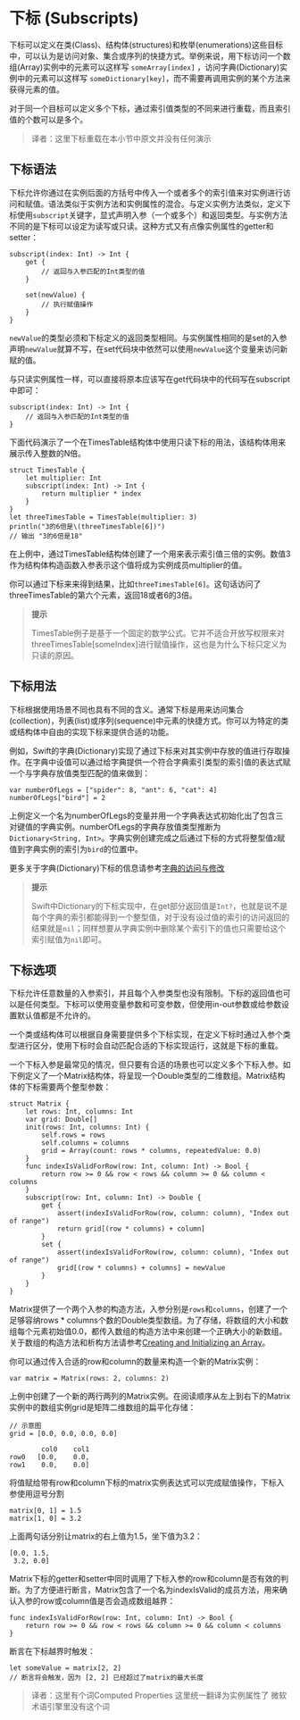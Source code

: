# 下标 (Subscripts)

下标可以定义在类(Class)、结构体(structures)和枚举(enumerations)这些目标中，可以认为是访问对象、集合或序列的快捷方式。举例来说，用下标访问一个数组(Array)实例中的元素可以这样写 `someArray[index]` ，访问字典(Dictionary)实例中的元素可以这样写 `someDictionary[key]`，而不需要再调用实例的某个方法来获得元素的值。

对于同一个目标可以定义多个下标，通过索引值类型的不同来进行重载，而且索引值的个数可以是多个。

> 译者：这里下标重载在本小节中原文并没有任何演示


## 下标语法

下标允许你通过在实例后面的方括号中传入一个或者多个的索引值来对实例进行访问和赋值。语法类似于实例方法和实例属性的混合。与定义实例方法类似，定义下标使用`subscript`关键字，显式声明入参（一个或多个）和返回类型。与实例方法不同的是下标可以设定为读写或只读。这种方式又有点像实例属性的getter和setter：

```
subscript(index: Int) -> Int {
	get {
		// 返回与入参匹配的Int类型的值
	}

	set(newValue) {
		// 执行赋值操作
	}
}
```

`newValue`的类型必须和下标定义的返回类型相同。与实例属性相同的是set的入参声明`newValue`就算不写，在set代码块中依然可以使用`newValue`这个变量来访问新赋的值。

与只读实例属性一样，可以直接将原本应该写在get代码块中的代码写在subscript中即可：

```
subscript(index: Int) -> Int {
	// 返回与入参匹配的Int类型的值
}
```

下面代码演示了一个在TimesTable结构体中使用只读下标的用法，该结构体用来展示传入整数的N倍。

```
struct TimesTable {
	let multiplier: Int
	subscript(index: Int) -> Int {
		return multiplier * index
	}
}
let threeTimesTable = TimesTable(multiplier: 3)
println("3的6倍是\(threeTimesTable[6])")
// 输出 "3的6倍是18"
```

在上例中，通过TimesTable结构体创建了一个用来表示索引值三倍的实例。数值3作为结构体构造函数入参表示这个值将成为实例成员multiplier的值。

你可以通过下标来来得到结果，比如`threeTimesTable[6]`。这句话访问了threeTimesTable的第六个元素，返回18或者6的3倍。

> <b>提示</b>
> 
> TimesTable例子是基于一个固定的数学公式。它并不适合开放写权限来对threeTimesTable[someIndex]进行赋值操作，这也是为什么下标只定义为只读的原因。


## 下标用法

下标根据使用场景不同也具有不同的含义。通常下标是用来访问集合(collection)，列表(list)或序列(sequence)中元素的快捷方式。你可以为特定的类或结构体中自由的实现下标来提供合适的功能。

例如，Swift的字典(Dictionary)实现了通过下标来对其实例中存放的值进行存取操作。在字典中设值可以通过给字典提供一个符合字典索引类型的索引值的表达式赋一个与字典存放值类型匹配的值来做到：

```
var numberOfLegs = ["spider": 8, "ant": 6, "cat": 4]
numberOfLegs["bird"] = 2
```

上例定义一个名为numberOfLegs的变量并用一个字典表达式初始化出了包含三对键值的字典实例。numberOfLegs的字典存放值类型推断为`Dictionary<String, Int>`。字典实例创建完成之后通过下标的方式将整型值`2`赋值到字典实例的索引为`bird`的位置中。

更多关于字典(Dictionary)下标的信息请参考[字典的访问与修改](#)

> <b>提示</b>
>
> Swift中Dictionary的下标实现中，在get部分返回值是`Int?`，也就是说不是每个字典的索引都能得到一个整型值，对于没有设过值的索引的访问返回的结果就是`nil`；同样想要从字典实例中删除某个索引下的值也只需要给这个索引赋值为`nil`即可。


## 下标选项

下标允许任意数量的入参索引，并且每个入参类型也没有限制。下标的返回值也可以是任何类型。下标可以使用变量参数和可变参数，但使用in-out参数或给参数设置默认值都是不允许的。

一个类或结构体可以根据自身需要提供多个下标实现，在定义下标时通过入参个类型进行区分，使用下标时会自动匹配合适的下标实现运行，这就是下标的重载。

一个下标入参是最常见的情况，但只要有合适的场景也可以定义多个下标入参。如下例定义了一个Matrix结构体，将呈现一个Double类型的二维数组。Matrix结构体的下标需要两个整型参数：

```
struct Matrix {
	let rows: Int, columns: Int
	var grid: Double[]
	init(rows: Int, columns: Int) {
		self.rows = rows
		self.columns = columns
		grid = Array(count: rows * columns, repeatedValue: 0.0)
	}
	func indexIsValidForRow(row: Int, column: Int) -> Bool {
        return row >= 0 && row < rows && column >= 0 && column < columns
    }
    subscript(row: Int, column: Int) -> Double {
        get {
            assert(indexIsValidForRow(row, column: column), "Index out of range")
            return grid[(row * columns) + column]
        }
        set {
            assert(indexIsValidForRow(row, column: column), "Index out of range")
            grid[(row * columns) + columns] = newValue
        }
	}
}
```

Matrix提供了一个两个入参的构造方法，入参分别是`rows`和`columns`，创建了一个足够容纳rows * columns个数的Double类型数组。为了存储，将数组的大小和数组每个元素初始值0.0，都传入数组的构造方法中来创建一个正确大小的新数组。关于数组的构造方法和析构方法请参考[Creating and Initializing an Array](#)。

你可以通过传入合适的row和column的数量来构造一个新的Matrix实例：

```
var matrix = Matrix(rows: 2, columns: 2)
```

上例中创建了一个新的两行两列的Matrix实例。在阅读顺序从左上到右下的Matrix实例中的数组实例grid是矩阵二维数组的扁平化存储：

```
// 示意图
grid = [0.0, 0.0, 0.0, 0.0]

		col0 	col1
row0   [0.0, 	0.0,
row1	0.0, 	0.0]
```

将值赋给带有row和column下标的matrix实例表达式可以完成赋值操作，下标入参使用逗号分割

```
matrix[0, 1] = 1.5
matrix[1, 0] = 3.2
```

上面两句话分别让matrix的右上值为1.5，坐下值为3.2：

```
[0.0, 1.5,
 3.2, 0.0]
```

Matrix下标的getter和setter中同时调用了下标入参的row和column是否有效的判断。为了方便进行断言，Matrix包含了一个名为indexIsValid的成员方法，用来确认入参的row或column值是否会造成数组越界：

```
func indexIsValidForRow(row: Int, column: Int) -> Bool {
    return row >= 0 && row < rows && column >= 0 && column < columns
}
```

断言在下标越界时触发：

```
let someValue = matrix[2, 2]
// 断言将会触发，因为 [2, 2] 已经超过了matrix的最大长度
```

> 译者：这里有个词Computed Properties 这里统一翻译为实例属性了 微软术语引擎里没有这个词


